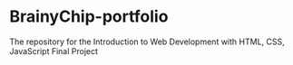 # BrainyChip-portfolio
The repository for the Introduction to Web Development with HTML, CSS, JavaScript Final Project

